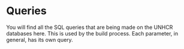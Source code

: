 Queries
=======

You will find all the SQL queries that are being made on the UNHCR databases here. This is used by the build process. Each parameter, in general, has its own query.
